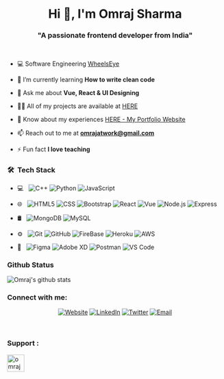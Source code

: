 <h1 align="center">Hi 👋, I'm Omraj Sharma</h1>
<h3 align="center">"A passionate frontend developer from India"</h3>

<br>
<!-- <p align="left"> <img src="https://komarev.com/ghpvc/?username=omrajsharma&label=Profile%20views&color=0e75b6&style=flat" alt="omrajsharma" /> </p> -->

<!-- <img src="https://img.freepik.com/free-vector/kids-online-lessons-concept_23-2148520727.jpg?size=626&ext=jpg&ga=GA1.2.1788868677.1610950550" alt="Omraj Sharma" align="right" width="50%"> -->

- 💻 Software Engineering [WheelsEye](https://wheelseye.com/)

- 🌱 I’m currently learning **How to write clean code**

- 💬 Ask me about **Vue, React & UI Designing**

- 👨‍💻 All of my projects are available at [HERE](omrajsharma.github.io/projects)

- 📄 Know about my experiences [HERE - My Portfolio Website](https://omrajsharma.github.io/)

- 📫 Reach out to me at **omrajatwork@gmail.com** 

- ⚡ Fun fact **I love teaching**


<h3> 🛠 &nbsp;Tech Stack</h3>

- 💻 &nbsp;
  ![C++](https://img.shields.io/badge/-C++-333333?style=flat&logo=C%2B%2B)
  ![Python](https://img.shields.io/badge/-Python-333333?style=flat&logo=Python)
  ![JavaScript](https://img.shields.io/badge/-JavaScript-333333?style=flat&logo=JavaScript)

- 🌐 &nbsp;
  ![HTML5](https://img.shields.io/badge/-HTML5-333333?style=flat&logo=HTML5)
  ![CSS](https://img.shields.io/badge/-CSS-333333?style=flat&logo=CSS3&logoColor=1572B6)
  ![Bootstrap](https://img.shields.io/badge/-Bootstrap-333333?style=flat&logo=bootstrap&logoColor=563D7C)
  ![React](https://img.shields.io/badge/-React-333333?style=flat&logo=React&logoColor=5ed3f3)
  ![Vue](https://img.shields.io/badge/-Vue.js-333333?style=flat&logo=vue.js&logoColor=3fb27f)
  ![Node.js](https://img.shields.io/badge/-Node.js-333333?style=flat&logo=node.js)
  ![Express](https://img.shields.io/badge/-Express-333333?style=flat&logo=Express&logoColor=dddddd)
  
- 🛢 &nbsp;
  ![MongoDB](https://img.shields.io/badge/-MongoDB-333333?style=flat&logo=mongodb)
  ![MySQL](https://img.shields.io/badge/-MySQL-333333?style=flat&logo=mysql)
  
- ⚙️ &nbsp;
  ![Git](https://img.shields.io/badge/-Git-333333?style=flat&logo=git)
  ![GitHub](https://img.shields.io/badge/-GitHub-333333?style=flat&logo=github)
  ![FireBase](https://img.shields.io/badge/-FireBase-333333?style=flat&logo=firebase)
  ![Heroku](https://img.shields.io/badge/-Heroku-333333?style=flat&logo=heroku)
  ![AWS](https://img.shields.io/badge/-AWS-333333?style=flat&logo=aws)

- 🔧 &nbsp;
  ![Figma](https://img.shields.io/badge/-Figma-333333?style=flat&logo=figma)
  ![Adobe XD](https://img.shields.io/badge/-AdobeXD-333333?style=flat&logo=adobexd)
  ![Postman](https://img.shields.io/badge/-Postman-333333?style=flat&logo=postman)
  ![VS Code](https://img.shields.io/badge/-VSCode-333333?style=flat&logo=vscode)
 
  

### Github Status
![Omraj's github stats](https://github-readme-stats.vercel.app/api?username=omrajsharma&bg_color=0,3E5151,ffca8d&title_color=fff&text_color=fff)

<!-- <p><img align="center" src="https://github-readme-streak-stats.herokuapp.com/?user=omrajsharma&" alt="omrajsharma" /></p> -->

### Connect with me:

<p align="center">
<a href="https://omrajsharma.github.io"><img alt="Website" src="https://img.shields.io/badge/Website-omrajsharma.github.io-blue?style=flat-square&logo=google-chrome"></a>
<a href="https://www.linkedin.com/in/omraj-sharma/"><img alt="LinkedIn" src="https://img.shields.io/badge/LinkedIn-Omraj%20Sharma-blue?style=flat-square&logo=linkedin"></a>
<a href="https://www.twitter.com/om_raj_sharma"><img alt="Twitter" src="https://img.shields.io/badge/Twitter-om_raj_sharma-blue?style=flat-square&logo=twitter"></a>
<!-- <a href="https://www.instagram.com/omicodes/"><img alt="Instagram" src="https://img.shields.io/badge/Instagram-omicodes-blue?style=flat-square&logo=instagram"></a> -->
<a href="mailto:omrajatwork@gmail.com"><img alt="Email" src="https://img.shields.io/badge/Email-omrajatwork@gmail.com-blue?style=flat-square&logo=gmail"></a>
</p>
<br/>

### Support :
<p><a href="https://www.buymeacoffee.com/omrajsharma"> <img align="left" src="https://cdn.buymeacoffee.com/buttons/v2/default-yellow.png" height="40"  alt="omrajsharma" /></a></p><br><br>


[linkedin]: https://linkedin.com/in/omraj-sharma
[twitter]: https://twitter.com/om_raj_sharma
[Medium]: https://medium.com/@omrajsharma
[website]: https://omrajsharma.github.io
[instagram]: https://www.instagram.com/om_raj_sharma/
[mail]: omraj7413@gmail.com
[Code Genics]: https://codegenics.in
[Omraj Sharma]: https://linkedin.com/in/omraj-sharma

